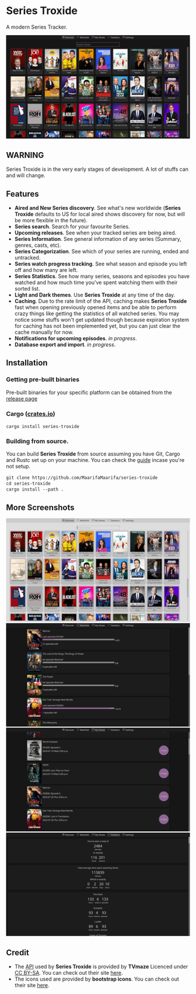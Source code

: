# Series Troxide

A modern Series Tracker.

![](screenshots/discover-page-dark.png)

## WARNING

Series Troxide is in the very early stages of development. A lot of stuffs can and will change.

## Features
- **Aired and New Series discovery**. See what's new worldwide (**Series Troxide** defaults to US for local aired shows discovery for now, but will be more flexible in the future).
- **Series search**. Search for your favourite Series.
- **Upcoming releases**. See when your tracked series are being aired.
- **Series Information**. See general information of any series (Summary, genres, casts, etc).
- **Series Categorization**. See which of your series are running, ended and untracked.
- **Series watch progress tracking**. See what season and episode you left off and how many are left.
- **Series Statistics**. See how many series, seasons and episodes you have watched and how much time you've spent watching them with their sorted list.
- **Light and Dark themes**. Use **Series Troxide** at any time of the day.
- **Caching**. Due to the rate limit of the API, caching makes **Series Troxide** fast when opening previously opened items and be able to perform crazy things like getting the statistics of all watched series. You may notice some stuffs won't get updated though because expiration system for caching has not been implemented yet, but you can just clear the cache manually for now.
- **Notifications for upcoming episodes**. _in progress_.
- **Database export and import**. _in progress_.

## Installation

### Getting pre-built binaries
Pre-built binaries for your specific platform can be obtained from the [release page](https://github.com/MaarifaMaarifa/series-troxide/releases)

### Cargo ([crates.io](https://crates.io/crates/series-troxide))
```shell
cargo install series-troxide
```
### Building from source.
You can build **Series Troxide** from source assuming you have Git, Cargo and Rustc set up on your machine. You can check the [guide](https://rustup.rs/) incase you're not setup.
```shell
git clone https://github.com/MaarifaMaarifa/series-troxide
cd series-troxide
cargo install --path .
```
## More Screenshots
![Light Variant Discover page](screenshots/discover-page-light.png)
![Watchlist page](screenshots/watchlist-page.png)
![My Shows page](screenshots/my-shows-page.png)
![Statistics](screenshots/statistics-page.png)

## Credit
- The [API](https://en.wikipedia.org/wiki/API) used by **Series Troxide** is provided by **TVmaze** Licenced under [CC BY-SA](https://creativecommons.org/licenses/by-sa/4.0/). You can check out their site [here](https://www.tvmaze.com/).
- The icons used are provided by **bootstrap icons**. You can check out their site [here](https://icons.getbootstrap.com/).
